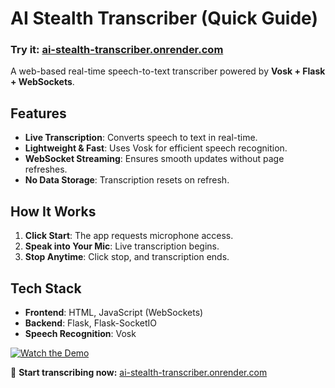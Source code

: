 # AI Stealth Transcriber (Quick Guide)

### **Try it:** [ai-stealth-transcriber.onrender.com](https://ai-stealth-transcriber.onrender.com/)

A web-based real-time speech-to-text transcriber powered by **Vosk + Flask + WebSockets**.

## Features

- **Live Transcription**: Converts speech to text in real-time.
- **Lightweight & Fast**: Uses Vosk for efficient speech recognition.
- **WebSocket Streaming**: Ensures smooth updates without page refreshes.
- **No Data Storage**: Transcription resets on refresh.

## How It Works

1. **Click Start**: The app requests microphone access.
2. **Speak into Your Mic**: Live transcription begins.
3. **Stop Anytime**: Click stop, and transcription ends.

## Tech Stack

- **Frontend**: HTML, JavaScript (WebSockets)
- **Backend**: Flask, Flask-SocketIO
- **Speech Recognition**: Vosk

[![Watch the Demo](https://cdn.loom.com/sessions/thumbnails/640ec177611b4fb1a41b05d3515d5d8b-9456bb35e6b0f33f-full-play.gif)](https://www.loom.com/share/640ec177611b4fb1a41b05d3515d5d8b)

🚀 **Start transcribing now:** [ai-stealth-transcriber.onrender.com](https://ai-stealth-transcriber.onrender.com/)
